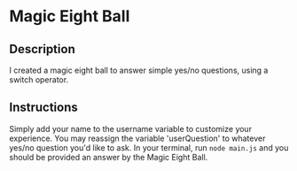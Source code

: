 # Magic Eight Ball

## Description
I created a magic eight ball to answer simple yes/no questions, using a switch operator. 

## Instructions
Simply add your name to the username variable to customize your experience. You may reassign the variable 'userQuestion' to whatever yes/no question you'd like to ask. In your terminal, run ```node main.js``` and you should be provided an answer by the Magic Eight Ball.